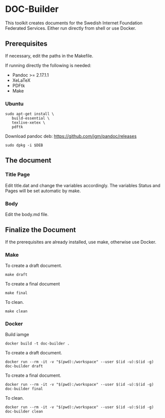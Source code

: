 # DOC-Builder

This toolkit creates documents for the Swedish Internet Foundation Federated Services. Either run directly from shell or use Docker.

## Prerequisites
If necessary, edit the paths in the Makefile.

If running directly the following is needed:

- Pandoc >= 2.17.1.1
- XeLaTeX
- PDFtk
- Make

### Ubuntu
```
sudo apt-get install \
   build-essential \
   texlive-xetex \
   pdftk
```

Download pandoc deb: https://github.com/jgm/pandoc/releases

```
sudo dpkg -i $DEB
```

## The document

### Title Page

Edit title.dat and change the variables accordingly. The variables Status and Pages will be set automatic by make.

### Body

Edit the body.md file.

## Finalize the Document

If the prerequisites are already installed, use make, otherwise use Docker.

### Make

To create a draft document.
```
make draft
```

To create a final document
```
make final
```

To clean.
```
make clean
```

### Docker

Build iamge
```
docker build -t doc-builder .
```

To create a draft document.
```
docker run --rm -it -v "$(pwd):/workspace" --user $(id -u):$(id -g) doc-builder draft
```

To create a final document.
```
docker run --rm -it -v "$(pwd):/workspace" --user $(id -u):$(id -g) doc-builder final
```

To clean.
```
docker run --rm -it -v "$(pwd):/workspace" --user $(id -u):$(id -g) doc-builder clean
```
